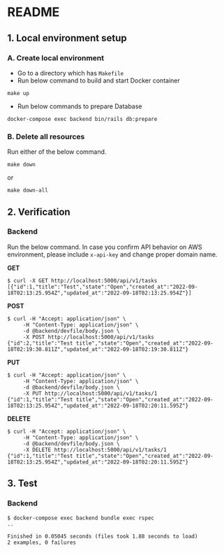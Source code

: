 # README

## 1. Local environment setup

### A. Create local environment
- Go to a directory which has `Makefile`
- Run below command to build and start Docker container
```
make up
```
- Run below commands to prepare Database

```
docker-compose exec backend bin/rails db:prepare
```

### B. Delete all resources

Run either of the below command.

```
make down
```

or 

```
make down-all
```

## 2. Verification

### Backend

Run the below command. In case you confirm API behavior on AWS environment, please include `x-api-key` and change proper domain name.

**GET**

```
$ curl -X GET http://localhost:5000/api/v1/tasks
[{"id":1,"title":"Test","state":"Open","created_at":"2022-09-18T02:13:25.954Z","updated_at":"2022-09-18T02:13:25.954Z"}]
```

**POST**

```
$ curl -H "Accept: application/json" \
     -H "Content-Type: application/json" \
     -d @backend/devfile/body.json \
     -X POST http://localhost:5000/api/v1/tasks
{"id":2,"title":"Test title","state":"Open","created_at":"2022-09-18T02:19:30.811Z","updated_at":"2022-09-18T02:19:30.811Z"}
```

**PUT**

```
$ curl -H "Accept: application/json" \
     -H "Content-Type: application/json" \
     -d @backend/devfile/body.json \
     -X PUT http://localhost:5000/api/v1/tasks/1
{"id":1,"title":"Test title","state":"Open","created_at":"2022-09-18T02:13:25.954Z","updated_at":"2022-09-18T02:20:11.595Z"}
```

**DELETE**

```
$ curl -H "Accept: application/json" \
     -H "Content-Type: application/json" \
     -d @backend/devfile/body.json \
     -X DELETE http://localhost:5000/api/v1/tasks/1
{"id":1,"title":"Test title","state":"Open","created_at":"2022-09-18T02:13:25.954Z","updated_at":"2022-09-18T02:20:11.595Z"}
```

## 3. Test

### Backend

```
$ docker-compose exec backend bundle exec rspec
..

Finished in 0.05045 seconds (files took 1.88 seconds to load)
2 examples, 0 failures
```
